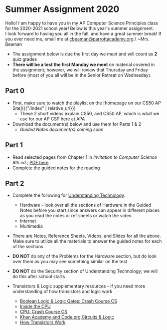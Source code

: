 # Summer Assignment 2020

Hello! I am happy to have you in my AP Computer Science Principles class for the 2020-2021 school year! Below is this year's summer assignment.  
I look forward to having you all in the fall, and have a great summer break! If you ever need me, email me at <cbeaman@parrottacademy.org>.\\
~Mrs. Beaman

- The assignment below is due the first day we meet and will count as **2** quiz grades
- **There will be a test the first Monday we meet** on material covered in the assignment; however, we will review that Thursday and Friday before (most of you all will be in the Senior Retreat on Wednesday).

## Part 0
- First, make sure to watch the playlist on the [homepage on our CS50 AP Site]({{"/index" | relative_url}})
  - These 2 short videos explain CS50, and CS50 AP, which is what we use for our AP CSP here at APA
- Download the document(s) below and use them for Parts 1 & 2
  - *Guided Notes document(s) coming soon*

## Part 1
- Read selected pages from Chapter 1 in *Invitation to Computer Science 8th ed.*; [PDF here](\ap\assets\pdfs\summer\inv-to-cs-ch1-edited.pdf)
- Complete the guided notes for the reading

## Part 2
- Complete the following for [Understanding Technology](/ap/curriculum/understanding_technology):
  - Hardware - look over all the sections of Hardware in the Guided Notes before you start since answers can appear in different places as you read the notes or ref sheets or watch the video.
  - Internet
  - Multimedia
- There are Notes, Reference Sheets, Videos, and Slides for all the above. Make sure to utilize all the materials to answer the guided notes for each of the sections
- **DO NOT** do any of the Problems for the Hardware section, but do look over them as you may see something similar on the test
- **DO NOT** do the Security section of Understanding Technology; we will do this after school starts

- Transistors & Logic supplementary resources - if you need more understanding of how transistors and logic work
  - [Boolean Logic & Logic Gates: Crash Course CS](https://youtu.be/gI-qXk7XojA)
  - [Inside the CPU](https://youtu.be/IAkj32VPcUE)
  - [CPU: Crash Course CS](https://www.youtube.com/watch?v=FZGugFqdr60)
  - [Khan Academy and Code.org Circuits & Logic](https://www.youtube.com/watch?v=Sc3lh3D4rCw)
  - [How Transistors Work](https://www.youtube.com/watch?v=WhNyURBiJcU)
